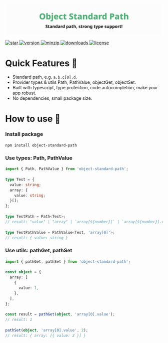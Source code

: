 ![title](media/repo-header.svg)

<a href="https://github.com/react-earth/object-standard-path" target="\_parent">
  <img alt="star" src="https://img.shields.io/github/stars/react-earth/object-standard-path.svg?style=social&label=Star" />
</a>
<a href="https://www.npmjs.com/package/object-standard-path" target="\_parent">
  <img src="https://img.shields.io/npm/v/object-standard-path" alt="version">
</a>
<a href="https://www.npmjs.com/package/object-standard-path" target="\_parent">
  <img alt="minzip" src="https://img.shields.io/bundlephobia/minzip/object-standard-path" />
</a>
<a href="https://www.npmjs.com/package/object-standard-path" target="\_parent">
  <img alt="downloads" src="https://img.shields.io/npm/dm/object-standard-path.svg" />
</a>
<a href="https://github.com/react-earth/object-standard-path" target="\_parent">
  <img alt="license" src="https://img.shields.io/npm/l/object-standard-path" />
</a>

# Quick Features 🥳

- Standard path, e.g. `a.b.c[0].d`.
- Provider types & utils Path, PathValue, objectGet, objectSet.
- Built with typescript, type protection, code autocompletion, make your app robust.
- No dependencies, small package size.

# How to use 📖

### Install package

```shell
npm install object-standard-path
```

### Use types: Path, PathValue

```typescript
import { Path, PathValue } from 'object-standard-path';

type Test = {
  value: string;
  array: {
    value: string;
  }[];
};

type TestPath = Path<Test>;
// result: "value" | "array" | `array[${number}]` | `array[${number}].value`

type TestPathValue = PathValue<Test, 'array[0]'>;
// result: { value: string }
```

### Use utils: pathGet, pathSet

```typescript
import { pathGet, pathSet } from 'object-standard-path';

const object = {
  array: [
    {
      value: 1,
    },
  ],
};

const result = pathGet(object, 'array[0].value');
// result: 1

pathSet(object, 'array[0].value', 2);
// result: { array: [{ value: 2 }] }
```
